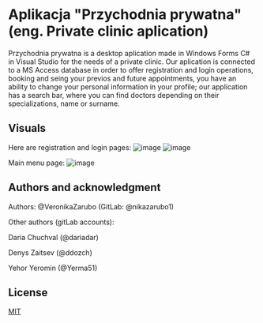 # Aplikacja "Przychodnia prywatna" (eng. Private clinic aplication)

Przychodnia prywatna is a desktop aplication made in Windows Forms C# in Visual Studio for the needs of a private clinic. Our aplication is connected to a MS Access database in order to offer registration and login operations, booking and seing your previos and future appointments, you have an ability to change your personal information in your profile; our application has a search bar, where you can find doctors depending on their specializations, name or surname.

## Visuals
Here are registration and login pages:
![image](https://github.com/user-attachments/assets/52d02d1f-aeb1-402b-800a-a88f004a472d)
![image](https://github.com/user-attachments/assets/3763704e-be8e-49a9-be5f-f1bffb225536)

Main menu page:
![image](https://github.com/user-attachments/assets/ee8ac4b1-4529-4976-a225-a86423ca78ff)



## Authors and acknowledgment
Authors:
@VeronikaZarubo (GitLab: @nikazarubo1)

Other authors (gitLab accounts):

Daria Chuchval (@dariadar)

Denys Zaitsev (@ddozch)

Yehor Yeromin (@Yerma51)


## License

[MIT](https://choosealicense.com/licenses/mit/)
